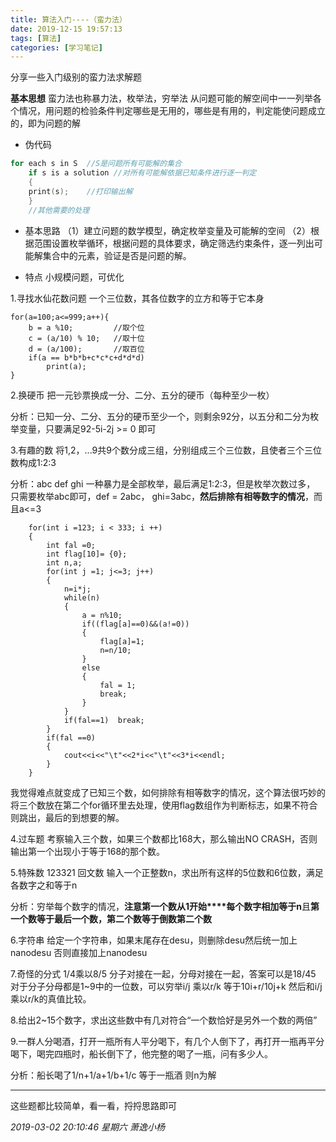 ```yaml
---
title: 算法入门----（蛮力法）
date: 2019-12-15 19:57:13
tags: [算法]
categories: [学习笔记]
---
```


 分享一些入门级别的蛮力法求解题

<!--more-->

**基本思想**
	蛮力法也称暴力法，枚举法，穷举法
从问题可能的解空间中一一列举各个情况，用问题的检验条件判定哪些是无用的，哪些是有用的，判定能使问题成立的，即为问题的解
- 伪代码

```c++
for each s in S  //S是问题所有可能解的集合
	if s is a solution //对所有可能解依据已知条件进行逐一判定
	{
	print(s);    //打印输出解
	}
	//其他需要的处理
```

- 基本思路
（1）建立问题的数学模型，确定枚举变量及可能解的空间
（2）根据范围设置枚举循环，根据问题的具体要求，确定筛选约束条件，逐一列出可能解集合中的元素，验证是否是问题的解。

- 特点
小规模问题，可优化

1.寻找水仙花数问题 
一个三位数，其各位数字的立方和等于它本身

```
for(a=100;a<=999;a++){
	b = a %10;         //取个位
	c = (a/10) % 10;   //取十位
	d = (a/100);       //取百位
	if(a == b*b*b+c*c*c+d*d*d)
		print(a);
}
```

2.换硬币
把一元钞票换成一分、二分、五分的硬币（每种至少一枚）

分析：已知一分、二分、五分的硬币至少一个，则剩余92分，以五分和二分为枚举变量，只要满足92-5i-2j >= 0 即可



3.有趣的数
将1,2，...9共9个数分成三组，分别组成三个三位数，且使者三个三位数构成1:2:3

分析：abc def ghi 一种暴力是全部枚举，最后满足1:2:3，但是枚举次数过多，
只需要枚举abc即可，def = 2abc， ghi=3abc，**然后排除有相等数字的情况**，而且a<=3

```
	for(int i =123; i < 333; i ++)
    {
        int fal =0;
        int flag[10]= {0};
        int n,a;
        for(int j =1; j<=3; j++)
        {
            n=i*j;
            while(n)
            {
                a = n%10;
                if((flag[a]==0)&&(a!=0))
                {
                    flag[a]=1;
                    n=n/10;
                }
                else
                {
                    fal = 1;
                    break;
                }
            }
            if(fal==1)  break;
        }
        if(fal ==0)
        {
            cout<<i<<"\t"<<2*i<<"\t"<<3*i<<endl;
        }
    }
```

我觉得难点就变成了已知三个数，如何排除有相等数字的情况，这个算法很巧妙的将三个数放在第二个for循环里去处理，使用flag数组作为判断标志，如果不符合则跳出，最后的到想要的解。



4.过车题
考察输入三个数，如果三个数都比168大，那么输出NO CRASH，否则输出第一个出现小于等于168的那个数。



5.特殊数
123321 回文数
输入一个正整数n，求出所有这样的5位数和6位数，满足各数字之和等于n

分析：穷举每个数字的情况，**注意第一个数从1开始****每个数字相加等于n**且**第一个数等于最后一个数，第二个数等于倒数第二个数**



6.字符串
给定一个字符串，如果末尾存在desu，则删除desu然后统一加上nanodesu
否则直接加上nanodesu



7.奇怪的分式
1/4乘以8/5  分子对接在一起，分母对接在一起，答案可以是18/45
对于分子分母都是1~9中的一位数，可以穷举i/j 乘以r/k  等于10i+r/10j+k 
然后和i/j乘以r/k的真值比较。



8.给出2~15个数字，求出这些数中有几对符合“一个数恰好是另外一个数的两倍”



9.一群人分喝酒，打开一瓶所有人平分喝下，有几个人倒下了，再打开一瓶再平分喝下，喝完四瓶时，船长倒下了，他完整的喝了一瓶，问有多少人。



分析：船长喝了1/n+1/a+1/b+1/c 等于一瓶酒  则n为解

------------



这些题都比较简单，看一看，捋捋思路即可

*2019-03-02 20:10:46 星期六
萧逸小杨*